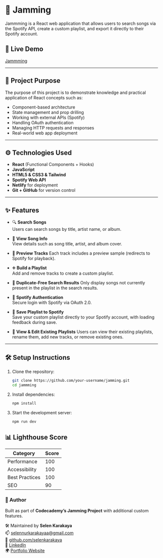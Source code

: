 # 🎵 Jamming

Jammming is a React web application that allows users to search songs via the Spotify API, create a custom playlist, and export it directly to their Spotify account.

## 🔗 Live Demo

[Jammming](https://spotifyapijamming.netlify.app)

---

## 📌 Project Purpose

The purpose of this project is to demonstrate knowledge and practical application of React concepts such as:

- Component-based architecture
- State management and prop drilling
- Working with external APIs (Spotify)
- Handling OAuth authentication
- Managing HTTP requests and responses
- Real-world web app deployment

---

## ⚙️ Technologies Used

- **React** (Functional Components + Hooks)
- **JavaScript**
- **HTML5 & CSS3 & Tailwind**
- **Spotify Web API**
- **Netlify** for deployment
- **Git + GitHub** for version control

---

## ✨ Features

- 🔍 **Search Songs**  
  Users can search songs by title, artist name, or album.

- 📄 **View Song Info**  
  View details such as song title, artist, and album cover.

- 🎵 **Preview Tracks**
  Each track includes a preview sample (redirects to Spotify for playback).

- ➕ **Build a Playlist**  
  Add and remove tracks to create a custom playlist.

- 🚫 **Duplicate-Free Search Results**
  Only display songs not currently present in the playlist in the search results.

- 🔐 **Spotify Authentication**  
  Secure login with Spotify via OAuth 2.0.

- 🚀 **Save Playlist to Spotify**  
  Save your custom playlist directly to your Spotify account, with loading feedback during save.

- 📁 **View & Edit Existing Playlists**
  Users can view their existing playlists, rename them, add new tracks, or remove existing ones.

---

## 🛠 Setup Instructions

1. Clone the repository:
   ```bash
   git clone https://github.com/your-username/jamming.git
   cd jammming
   ```
2. Install dependencies:
   ```bash
   npm install
   ```
3. Start the development server:
   ```bash
   npm run dev
   ```

## 📊 Lighthouse Score

| Category       | Score |
| -------------- | ----- |
| Performance    | 100   |
| Accessibility  | 100   |
| Best Practices | 100   |
| SEO            | 90    |

### 👤 Author

Built as part of **Codecademy’s Jamming Project** with additional custom features.

🛠 Maintained by **Selen Karakaya**  
📫 [selennurkarakayaa@gmail.com](mailto:selennurkarakayaa@gmail.com)  
🐙 [github.com/selenkarakaya](https://github.com/selenkarakaya)  
📌 [LinkedIn](https://www.linkedin.com/in/selenkarakaya/)  
🌍 [Portfolio Website](https://selenkarakaya.netlify.app/)
